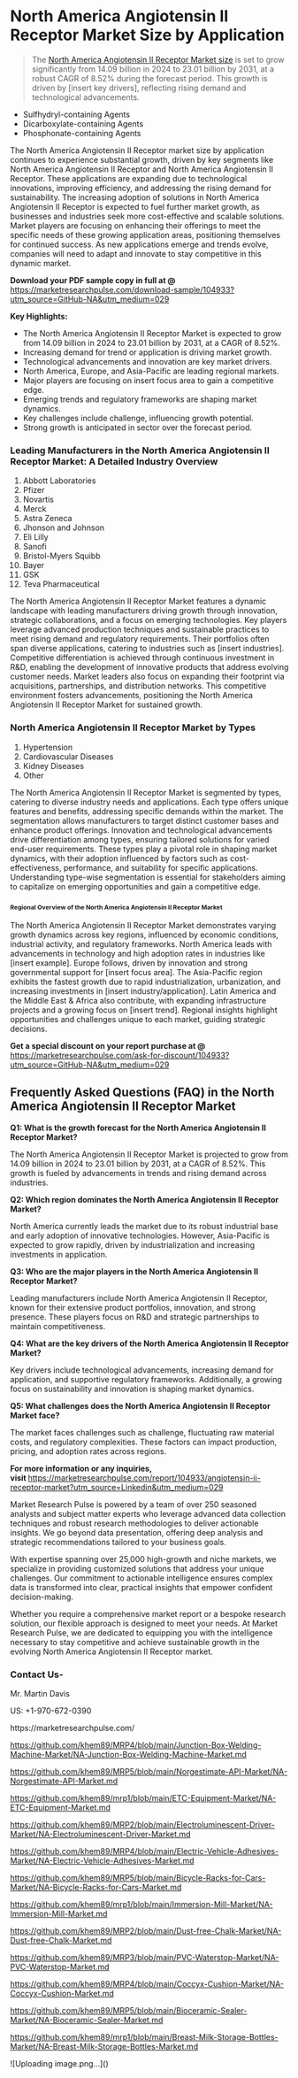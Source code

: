 <h1>North America Angiotensin II Receptor Market&nbsp;Size by Application</h1><blockquote><p>The <a href="https://marketresearchpulse.com/download-sample/104933?utm_source=GitHub-NA&amp;utm_medium=029">North America Angiotensin II Receptor Market size</a> is set to grow significantly from 14.09 billion in 2024 to 23.01 billion by 2031, at a robust CAGR of 8.52% during the forecast period. This growth is driven by [insert key drivers], reflecting rising demand and technological advancements.</p></blockquote><ul><li>Sulfhydryl-containing Agents<li> Dicarboxylate-containing Agents<li> Phosphonate-containing Agents</li></ul><p>The North America Angiotensin II Receptor market size by application continues to experience substantial growth, driven by key segments like North America Angiotensin II Receptor and North America Angiotensin II Receptor. These applications are expanding due to technological innovations, improving efficiency, and addressing the rising demand for sustainability. The increasing adoption of solutions in North America Angiotensin II Receptor is expected to fuel further market growth, as businesses and industries seek more cost-effective and scalable solutions. Market players are focusing on enhancing their offerings to meet the specific needs of these growing application areas, positioning themselves for continued success. As new applications emerge and trends evolve, companies will need to adapt and innovate to stay competitive in this dynamic market.</p><p><strong>Download your PDF sample copy in full at @ </strong><a href="https://marketresearchpulse.com/download-sample/104933?utm_source=GitHub-NA&amp;utm_medium=029">https://marketresearchpulse.com/download-sample/104933?utm_source=GitHub-NA&amp;utm_medium=029</a></p><p><strong>Key Highlights: </strong></p><ul><li>The North America Angiotensin II Receptor Market is expected to grow from 14.09 billion in 2024 to 23.01 billion by 2031, at a CAGR of 8.52%.</li><li>Increasing demand for trend or application is driving market growth.</li><li>Technological advancements and innovation are key market drivers.</li><li>North America, Europe, and Asia-Pacific are leading regional markets.</li><li>Major players are focusing on insert focus area to gain a competitive edge.</li><li>Emerging trends and regulatory frameworks are shaping market dynamics.</li><li>Key challenges include challenge, influencing growth potential.</li><li>Strong growth is anticipated in sector over the forecast period.</li></ul><h3>Leading Manufacturers in the North America Angiotensin II Receptor Market: A Detailed Industry Overview</h3><ol><li>Abbott Laboratories</li><li>Pfizer</li><li>Novartis</li><li>Merck</li><li>Astra Zeneca</li><li>Jhonson and Johnson</li><li>Eli Lilly</li><li>Sanofi</li><li>Bristol-Myers Squibb</li><li>Bayer</li><li>GSK</li><li>Teva Pharmaceutical</li></ol><div class="flex max-w-full flex-col flex-grow"><div class="min-h-8 text-message flex w-full flex-col items-end gap-2 whitespace-normal break-words [.text-message+&amp;]:mt-5" dir="auto" data-message-author-role="assistant" data-message-id="fd8432e4-4910-450d-b182-61b7bfb0a01f" data-message-model-slug="gpt-4o"><div class="flex w-full flex-col gap-1 empty:hidden first:pt-[3px]"><div class="markdown prose w-full break-words dark:prose-invert light"><p>The North America Angiotensin II Receptor Market features a dynamic landscape with leading manufacturers driving growth through innovation, strategic collaborations, and a focus on emerging technologies. Key players leverage advanced production techniques and sustainable practices to meet rising demand and regulatory requirements. Their portfolios often span diverse applications, catering to industries such as [insert industries]. Competitive differentiation is achieved through continuous investment in R&amp;D, enabling the development of innovative products that address evolving customer needs. Market leaders also focus on expanding their footprint via acquisitions, partnerships, and distribution networks. This competitive environment fosters advancements, positioning the North America Angiotensin II Receptor Market for sustained growth.</p></div></div></div></div><h3>North America Angiotensin II Receptor Market by Types</h3><ol><li>Hypertension<li> Cardiovascular Diseases<li> Kidney Diseases<li> Other</li></ol><div class="flex max-w-full flex-col flex-grow"><div class="min-h-8 text-message flex w-full flex-col items-end gap-2 whitespace-normal break-words [.text-message+&amp;]:mt-5" dir="auto" data-message-author-role="assistant" data-message-id="084470be-0bb7-4664-bddf-5156b4f41249" data-message-model-slug="gpt-4o-mini"><div class="flex w-full flex-col gap-1 empty:hidden first:pt-[3px]"><div class="markdown prose w-full break-words dark:prose-invert light"><p>The North America Angiotensin II Receptor Market is segmented by types, catering to diverse industry needs and applications. Each type offers unique features and benefits, addressing specific demands within the market. The segmentation allows manufacturers to target distinct customer bases and enhance product offerings. Innovation and technological advancements drive differentiation among types, ensuring tailored solutions for varied end-user requirements. These types play a pivotal role in shaping market dynamics, with their adoption influenced by factors such as cost-effectiveness, performance, and suitability for specific applications. Understanding type-wise segmentation is essential for stakeholders aiming to capitalize on emerging opportunities and gain a competitive edge.</p></div></div></div></div><h3><span style="font-size: 11px;">Regional Overview of the North America Angiotensin II Receptor Market</span></h3><div class="flex max-w-full flex-col flex-grow"><div class="min-h-8 text-message flex w-full flex-col items-end gap-2 whitespace-normal break-words [.text-message+&amp;]:mt-5" dir="auto" data-message-author-role="assistant" data-message-id="e9038762-ce64-4e30-91c9-9bd413514231" data-message-model-slug="gpt-4o-mini"><div class="flex w-full flex-col gap-1 empty:hidden first:pt-[3px]"><div class="markdown prose w-full break-words dark:prose-invert light"><p>The North America Angiotensin II Receptor Market demonstrates varying growth dynamics across key regions, influenced by economic conditions, industrial activity, and regulatory frameworks. North America leads with advancements in technology and high adoption rates in industries like [insert example]. Europe follows, driven by innovation and strong governmental support for [insert focus area]. The Asia-Pacific region exhibits the fastest growth due to rapid industrialization, urbanization, and increasing investments in [insert industry/application]. Latin America and the Middle East &amp; Africa also contribute, with expanding infrastructure projects and a growing focus on [insert trend]. Regional insights highlight opportunities and challenges unique to each market, guiding strategic decisions.</p></div></div></div></div><p><strong>Get a special discount on your report purchase at @ </strong><a href="https://marketresearchpulse.com/ask-for-discount/104933?utm_source=GitHub-NA&amp;utm_medium=029">https://marketresearchpulse.com/ask-for-discount/104933?utm_source=GitHub-NA&amp;utm_medium=029</a></p><h2>Frequently Asked Questions (FAQ) in the North America Angiotensin II Receptor Market</h2><p><strong>Q1: What is the growth forecast for the North America Angiotensin II Receptor Market?</strong></p><p>The North America Angiotensin II Receptor Market is projected to grow from 14.09 billion in 2024 to 23.01 billion by 2031, at a CAGR of 8.52%. This growth is fueled by advancements in trends and rising demand across industries.</p><p><strong>Q2: Which region dominates the North America Angiotensin II Receptor Market?</strong></p><p>North America currently leads the market due to its robust industrial base and early adoption of innovative technologies. However, Asia-Pacific is expected to grow rapidly, driven by industrialization and increasing investments in application.</p><p><strong>Q3: Who are the major players in the North America Angiotensin II Receptor Market?</strong></p><p>Leading manufacturers include North America Angiotensin II Receptor, known for their extensive product portfolios, innovation, and strong presence. These players focus on R&amp;D and strategic partnerships to maintain competitiveness.</p><p><strong>Q4: What are the key drivers of the North America Angiotensin II Receptor Market?</strong></p><p>Key drivers include technological advancements, increasing demand for application, and supportive regulatory frameworks. Additionally, a growing focus on sustainability and innovation is shaping market dynamics.</p><p><strong>Q5: What challenges does the North America Angiotensin II Receptor Market face?</strong></p><p>The market faces challenges such as challenge, fluctuating raw material costs, and regulatory complexities. These factors can impact production, pricing, and adoption rates across regions.</p><p><strong>For more information or any inquiries, visit&nbsp;</strong><a href="https://marketresearchpulse.com/report/104933/angiotensin-ii-receptor-market?utm_source=Linkedin&utm_medium=029">https://marketresearchpulse.com/report/104933/angiotensin-ii-receptor-market?utm_source=Linkedin&utm_medium=029</a></p><p>Market Research Pulse is powered by a team of over 250 seasoned analysts and subject matter experts who leverage advanced data collection techniques and robust research methodologies to deliver actionable insights. We go beyond data presentation, offering deep analysis and strategic recommendations tailored to your business goals.</p><p>With expertise spanning over 25,000 high-growth and niche markets, we specialize in providing customized solutions that address your unique challenges. Our commitment to actionable intelligence ensures complex data is transformed into clear, practical insights that empower confident decision-making.</p><p>Whether you require a comprehensive market report or a bespoke research solution, our flexible approach is designed to meet your needs. At Market Research Pulse, we are dedicated to equipping you with the intelligence necessary to stay competitive and achieve sustainable growth in the evolving North America Angiotensin II Receptor market.</p><h3><strong>Contact Us-</strong></h3><p>Mr. Martin Davis</p><p>US: +1-970-672-0390</p><p>https://marketresearchpulse.com/</p><p><a href="https://github.com/khem89/MRP4/blob/main/Junction-Box-Welding-Machine-Market/NA-Junction-Box-Welding-Machine-Market.md">https://github.com/khem89/MRP4/blob/main/Junction-Box-Welding-Machine-Market/NA-Junction-Box-Welding-Machine-Market.md</a></p><p><a href="https://github.com/khem89/MRP5/blob/main/Norgestimate-API-Market/NA-Norgestimate-API-Market.md">https://github.com/khem89/MRP5/blob/main/Norgestimate-API-Market/NA-Norgestimate-API-Market.md</a></p><p><a href="https://github.com/khem89/mrp1/blob/main/ETC-Equipment-Market/NA-ETC-Equipment-Market.md">https://github.com/khem89/mrp1/blob/main/ETC-Equipment-Market/NA-ETC-Equipment-Market.md</a></p><p><a href="https://github.com/khem89/MRP2/blob/main/Electroluminescent-Driver-Market/NA-Electroluminescent-Driver-Market.md">https://github.com/khem89/MRP2/blob/main/Electroluminescent-Driver-Market/NA-Electroluminescent-Driver-Market.md</a></p><p><a href="https://github.com/khem89/MRP4/blob/main/Electric-Vehicle-Adhesives-Market/NA-Electric-Vehicle-Adhesives-Market.md">https://github.com/khem89/MRP4/blob/main/Electric-Vehicle-Adhesives-Market/NA-Electric-Vehicle-Adhesives-Market.md</a></p><p><a href="https://github.com/khem89/MRP5/blob/main/Bicycle-Racks-for-Cars-Market/NA-Bicycle-Racks-for-Cars-Market.md">https://github.com/khem89/MRP5/blob/main/Bicycle-Racks-for-Cars-Market/NA-Bicycle-Racks-for-Cars-Market.md</a></p><p><a href="https://github.com/khem89/mrp1/blob/main/Immersion-Mill-Market/NA-Immersion-Mill-Market.md">https://github.com/khem89/mrp1/blob/main/Immersion-Mill-Market/NA-Immersion-Mill-Market.md</a></p><p><a href="https://github.com/khem89/MRP2/blob/main/Dust-free-Chalk-Market/NA-Dust-free-Chalk-Market.md">https://github.com/khem89/MRP2/blob/main/Dust-free-Chalk-Market/NA-Dust-free-Chalk-Market.md</a></p><p><a href="https://github.com/khem89/MRP3/blob/main/PVC-Waterstop-Market/NA-PVC-Waterstop-Market.md">https://github.com/khem89/MRP3/blob/main/PVC-Waterstop-Market/NA-PVC-Waterstop-Market.md</a></p><p><a href="https://github.com/khem89/MRP4/blob/main/Coccyx-Cushion-Market/NA-Coccyx-Cushion-Market.md">https://github.com/khem89/MRP4/blob/main/Coccyx-Cushion-Market/NA-Coccyx-Cushion-Market.md</a></p><p><a href="https://github.com/khem89/MRP5/blob/main/Bioceramic-Sealer-Market/NA-Bioceramic-Sealer-Market.md">https://github.com/khem89/MRP5/blob/main/Bioceramic-Sealer-Market/NA-Bioceramic-Sealer-Market.md</a></p><p><a href="https://github.com/khem89/mrp1/blob/main/Breast-Milk-Storage-Bottles-Market/NA-Breast-Milk-Storage-Bottles-Market.md">https://github.com/khem89/mrp1/blob/main/Breast-Milk-Storage-Bottles-Market/NA-Breast-Milk-Storage-Bottles-Market.md</a></p>
![Uploading image.png…]()
